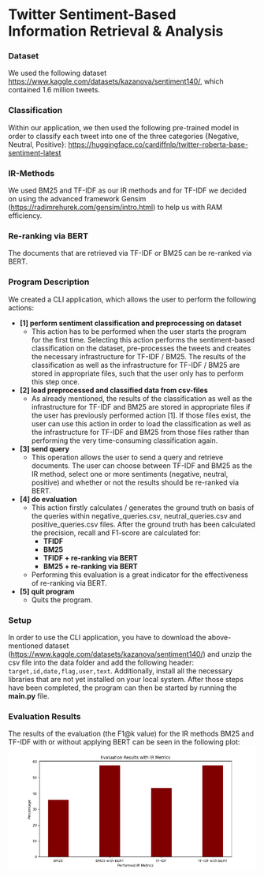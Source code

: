 # Twitter Sentiment-Based Information Retrieval & Analysis

### Dataset
We used the following dataset https://www.kaggle.com/datasets/kazanova/sentiment140/, which contained 1.6 million tweets.

### Classification
Within our application, we then used the following pre-trained model in order to classify each tweet into one of the three categories {Negative, Neutral, Positive}: https://huggingface.co/cardiffnlp/twitter-roberta-base-sentiment-latest

### IR-Methods
We used BM25 and TF-IDF as our IR methods and for TF-IDF we decided on using the advanced framework Gensim (https://radimrehurek.com/gensim/intro.html) to help us with RAM efficiency.

### Re-ranking via BERT
The documents that are retrieved via TF-IDF or BM25 can be re-ranked via BERT.

### Program Description
We created a CLI application, which allows the user to perform the following actions:
* **[1] perform sentiment classification and preprocessing on dataset**
  * This action has to be performed when the user starts the program for the first time. Selecting this action performs the sentiment-based classification on the dataset, pre-processes the tweets and creates the necessary infrastructure for TF-IDF / BM25. The results of the classification as well as the infrastructure for TF-IDF / BM25 are stored in appropriate files, such that the user only has to perform this step once.
* **[2] load preprocessed and classified data from csv-files**
  * As already mentioned, the results of the classification as well as the infrastructure for TF-IDF and BM25 are stored in appropriate files if the user has previously performed action [1]. If those files exist, the user can use this action in order to load the classification as well as the infrastructure for TF-IDF and BM25 from those files rather than performing the very time-consuming classification again.
* **[3] send query**
  * This operation allows the user to send a query and retrieve documents. The user can choose between TF-IDF and BM25 as the IR method, select one or more sentiments (negative, neutral, positive) and whether or not the results should be re-ranked via BERT.
* **[4] do evaluation**
  * This action firstly calculates / generates the ground truth on basis of the queries within negative_queries.csv, neutral_queries.csv and positive_queries.csv files. After the ground truth has been calculated the precision, recall and F1-score are calculated for:
    * **TFIDF**
    * **BM25**
    * **TFIDF + re-ranking via BERT**
    * **BM25 + re-ranking via BERT**
  * Performing this evaluation is a great indicator for the effectiveness of re-ranking via BERT.
* **[5] quit program**
  * Quits the program.
### Setup
In order to use the CLI application, you have to download the above-mentioned dataset (https://www.kaggle.com/datasets/kazanova/sentiment140/) and unzip the csv file into the data folder and add the following header: ```target,id,date,flag,user,text```. Additionally, install all the necessary libraries that are not yet installed on your local system. After those steps have been completed, the program can then be started by running the **main.py** file.

### Evaluation Results
The results of the evaluation (the F1@k value) for the IR methods BM25 and TF-IDF with or without applying BERT can be seen in the following plot:
![alt text](plots/evaluation_results.png)
